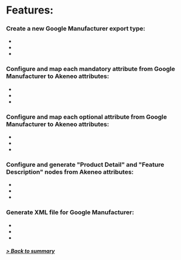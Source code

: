 # Features:

### Create a new Google Manufacturer export type:

*
*
*

### Configure and map each mandatory attribute from Google Manufacturer to Akeneo attributes:

*
*
*

### Configure and map each optional attribute from Google Manufacturer to Akeneo attributes:

*
*
*

### Configure and generate "Product Detail" and "Feature Description" nodes from Akeneo attributes:

*
*
*

### Generate XML file for Google Manufacturer:

*
*
*

##### [> Back to summary](../summary.md)
